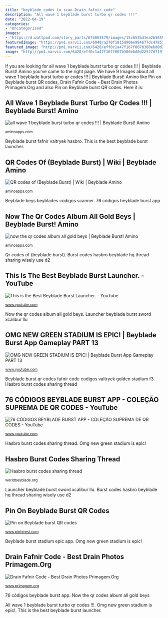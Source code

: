```yaml
---
title: "beyblade codes to scan Drain fafnir code"
description: "All wave 1 beyblade burst turbo qr codes !!!"
date: "2022-04-19"
categories:
- "Uncategorized"
images:
- "https://d.wattpad.com/story_parts/674883579/images/15c653b41ea2b565931472555490.jpg"
featuredImage: "https://pm1.narvii.com/6940/a270f1815d906e984677dc47857147ea174f380br1-1280-720v2_hq.jpg"
featured_image: "http://pm1.narvii.com/6428/eff0c1a47f167f007b380ebd0d22527d719fedca_hq.jpg"
image: "http://pm1.narvii.com/6428/eff0c1a47f167f007b380ebd0d22527d719fedca_hq.jpg"
---
```


If you are looking for all wave 1 beyblade burst turbo qr codes !!! | Beyblade Burst! Amino you've came to the right page. We have 9 Images about all wave 1 beyblade burst turbo qr codes !!! | Beyblade Burst! Amino like Pin on Beyblade burst QR codes, Drain Fafnir Code - Best Drain Photos Primagem.Org and also Pin on Beyblade burst QR codes. Here it is:

## All Wave 1 Beyblade Burst Turbo Qr Codes !!! | Beyblade Burst! Amino

![all wave 1 beyblade burst turbo qr codes !!! | Beyblade Burst! Amino](https://pm1.narvii.com/7026/ca78f80f26525e1cffadc7e67bf7e6faa6b09414r1-1280-720v2_hq.jpg "Beyblade burst fafnir valtryek hasbro")

<small>aminoapps.com</small>

Beyblade burst fafnir valtryek hasbro. This is the best beyblade burst launcher.

## QR Codes Of (Beyblade Burst) | Wiki | Beyblade Amino

![QR codes of (Beyblade Burst) | Wiki | Beyblade Amino](https://pm1.narvii.com/6729/8548414c818c214a68a279f803f57ad1bc0895c0v2_hq.jpg "76 códigos beyblade burst app")

<small>aminoapps.com</small>

Beyblade beys beyblades codigos scanner. 76 códigos beyblade burst app

## Now The Qr Codes Album All Gold Beys | Beyblade Burst! Amino

![now the qr codes album all gold beys | Beyblade Burst! Amino](https://pm1.narvii.com/6940/a270f1815d906e984677dc47857147ea174f380br1-1280-720v2_hq.jpg "All wave 1 beyblade burst turbo qr codes !!!")

<small>aminoapps.com</small>

Qr codes of (beyblade burst). Burst codes hasbro beyblade hq thread sharing wisely use d2

## This Is The Best Beyblade Burst Launcher. - YouTube

![This is the Best Beyblade Burst Launcher. - YouTube](https://i.ytimg.com/vi/Llu-wjjjP-4/maxresdefault.jpg "Omg new green stadium is epic!")

<small>www.youtube.com</small>

Now the qr codes album all gold beys. Launcher beyblade burst sword xcalibur llu

## OMG NEW GREEN STADIUM IS EPIC! | Beyblade Burst App Gameplay PART 13

![OMG NEW GREEN STADIUM IS EPIC! | Beyblade Burst App Gameplay PART 13](https://i.ytimg.com/vi/SiCkg5ysjSM/maxresdefault.jpg "Beyblade burst stadium epic app")

<small>www.youtube.com</small>

Beyblade burst qr codes fafnir code codigos valtryek golden stadium f3. Hasbro burst codes sharing thread

## 76 CÓDIGOS BEYBLADE BURST APP - COLEÇÃO SUPREMA DE QR CODES - YouTube

![76 CÓDIGOS BEYBLADE BURST APP - COLEÇÃO SUPREMA DE QR CODES - YouTube](https://i.ytimg.com/vi/EHSCYraJC4M/maxresdefault.jpg "Omg new green stadium is epic!")

<small>www.youtube.com</small>

Hasbro burst codes sharing thread. Omg new green stadium is epic!

## Hasbro Burst Codes Sharing Thread

![Hasbro burst codes sharing thread](http://pm1.narvii.com/6428/eff0c1a47f167f007b380ebd0d22527d719fedca_hq.jpg "Beyblade burst qr codes fafnir code codigos valtryek golden stadium f3")

<small>worldbeyblade.org</small>

Launcher beyblade burst sword xcalibur llu. Burst codes hasbro beyblade hq thread sharing wisely use d2

## Pin On Beyblade Burst QR Codes

![Pin on Beyblade burst QR codes](https://i.pinimg.com/736x/67/1c/f3/671cf3c2e896668008b4eb0a86c85bda.jpg "76 códigos beyblade burst app")

<small>www.pinterest.com</small>

Beyblade burst stadium epic app. Omg new green stadium is epic!

## Drain Fafnir Code - Best Drain Photos Primagem.Org

![Drain Fafnir Code - Best Drain Photos Primagem.Org](https://d.wattpad.com/story_parts/674883579/images/15c653b41ea2b565931472555490.jpg "Pin on beyblade burst qr codes")

<small>www.primagem.org</small>

76 códigos beyblade burst app. Now the qr codes album all gold beys

All wave 1 beyblade burst turbo qr codes !!!. Omg new green stadium is epic!. This is the best beyblade burst launcher.
